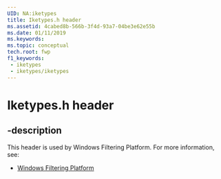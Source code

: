 ```yaml
---
UID: NA:iketypes
title: Iketypes.h header
ms.assetid: 4cabed8b-566b-3f4d-93a7-04be3e62e55b
ms.date: 01/11/2019
ms.keywords: 
ms.topic: conceptual
tech.root: fwp
f1_keywords:
 - iketypes
 - iketypes/iketypes
---
```


# Iketypes.h header


## -description

This header is used by Windows Filtering Platform. For more information, see:

- [Windows Filtering Platform](../_fwp/index.md)

